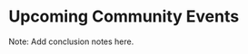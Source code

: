 <!-- .slide: data-background-image="images/cephdays-background-title-block.jpg" data-background-size="contain" -->
# Upcoming Community Events <!-- .element: class="cephday-front-h1" -->


<!-- .slide: data-background-image="images/cephalocon-banner_4to3.png" data-background-size="contain" -->

Note: Add conclusion notes here.
